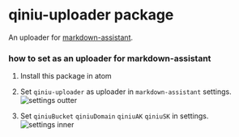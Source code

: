 # qiniu-uploader package
An uploader for [markdown-assistant](https://github.com/knightli/markdown-assistant).

### how to set as an uploader for markdown-assistant

1. Install this package in atom

2. Set `qiniu-uploader` as uploader in `markdown-assistant` settings.
![settings outter](http://7xkrm0.com1.z0.glb.clouddn.com/46304a9b336ebb2cdde5c7ccc6f70d29.png)

3. Set `qiniuBucket` `qiniuDomain` `qiniuAK` `qiniuSK` in settings.
![settings inner](http://7xkrm0.com1.z0.glb.clouddn.com/9af1b5d5505f56a120d4c25fe94434af.png)
